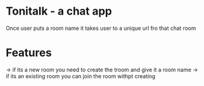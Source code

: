 # Tonitalk - a chat app
Once user puts a room name it takes user to a unique url fro that chat room
# Features
-> if its a new room you need to create the troom and give it a room name
-> if its an existing room you can join the room withpt creating